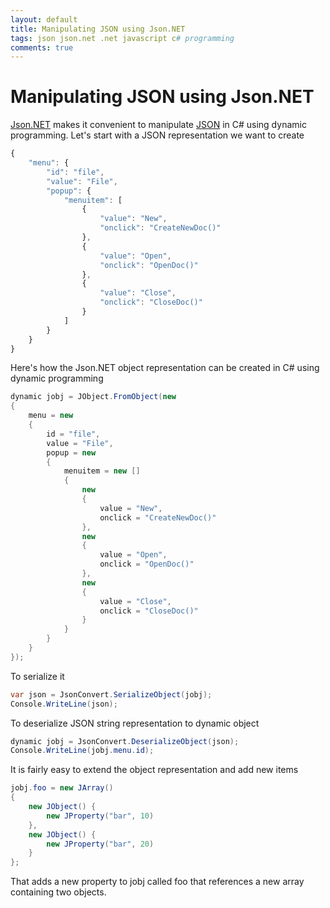 ```yaml
---
layout: default
title: Manipulating JSON using Json.NET
tags: json json.net .net javascript c# programming
comments: true
---
```

# Manipulating JSON using Json.NET

[Json.NET](https://github.com/JamesNK/Newtonsoft.Json) makes it convenient to manipulate [JSON](https://tools.ietf.org/html/rfc7159) in C# using dynamic programming. Let's start with a JSON representation we want to create

```javascript
{
    "menu": {
        "id": "file",
        "value": "File",
        "popup": {
            "menuitem": [
                {
                    "value": "New",
                    "onclick": "CreateNewDoc()"
                },
                {
                    "value": "Open",
                    "onclick": "OpenDoc()"
                },
                {
                    "value": "Close",
                    "onclick": "CloseDoc()"
                }
            ]
        }
    }
}
```

Here's how the Json.NET object representation can be created in C# using dynamic programming

```c#
dynamic jobj = JObject.FromObject(new 
{
    menu = new
    {
        id = "file",
        value = "File",
        popup = new
        {
            menuitem = new []
            {
                new
                {
                    value = "New",
                    onclick = "CreateNewDoc()"
                },
                new
                {
                    value = "Open",
                    onclick = "OpenDoc()"
                },
                new
                {
                    value = "Close",
                    onclick = "CloseDoc()"
                }
            }
        }
    }
});
```

To serialize it

```c#
var json = JsonConvert.SerializeObject(jobj);
Console.WriteLine(json);
```

To deserialize JSON string representation to dynamic object

```c#
dynamic jobj = JsonConvert.DeserializeObject(json);
Console.WriteLine(jobj.menu.id);
```

It is fairly easy to extend the object representation and add new items

```c#
jobj.foo = new JArray()
{
    new JObject() {
        new JProperty("bar", 10)
    },
    new JObject() {
        new JProperty("bar", 20)
    }
};
```

That adds a new property to jobj called foo that references a new array containing two objects.
